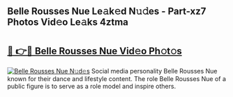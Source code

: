 ## Belle Rousses Nue Le𝚊k𝚎d N𝚞𝚍es - Part-xz7 Photos Vid𝚎o Le𝚊ks 4ztma

# <h2><a href="http://fb7bs1.evod.top/?m=Belle+Rousses+Nue">🔗 👉🔴 Belle Rousses Nue Vid𝚎o Ph𝚘t𝚘s</a></h2>

[![Belle Rousses Nue N𝚞d𝚎s](https://i.imgur.com/8V9OHl7.gif)](http://fb7bs1.evod.top/?m=Belle+Rousses+Nue)
Social media personality Belle Rousses Nue known for their dance and lifestyle content. The role Belle Rousses Nue of a public figure is to serve as a role model and inspire others. 
